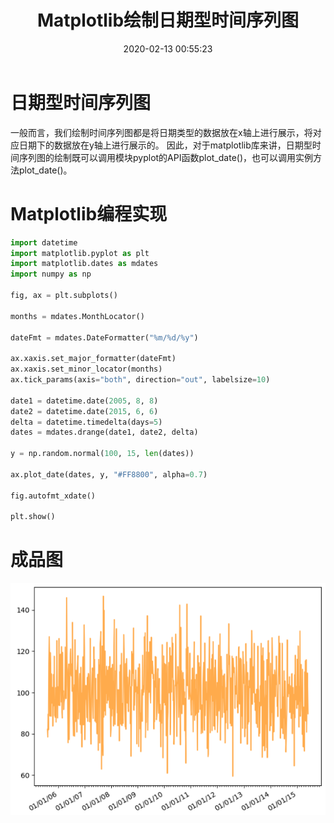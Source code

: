 ﻿---
title: Matplotlib绘制日期型时间序列图
date: 2020-02-13 00:55:23
summary: 本文分享Matplotlib绘制日期型时间序列图的过程。
tags:
- Python
- Matplotlib
categories:
- Python
---

# 日期型时间序列图

一般而言，我们绘制时间序列图都是将日期类型的数据放在x轴上进行展示，将对应日期下的数据放在y轴上进行展示的。
因此，对于matplotlib库来讲，日期型时间序列图的绘制既可以调用模块pyplot的API函数plot_date()，也可以调用实例方法plot_date()。

# Matplotlib编程实现

```python
import datetime
import matplotlib.pyplot as plt
import matplotlib.dates as mdates
import numpy as np

fig, ax = plt.subplots()

months = mdates.MonthLocator()

dateFmt = mdates.DateFormatter("%m/%d/%y")

ax.xaxis.set_major_formatter(dateFmt)
ax.xaxis.set_minor_locator(months)
ax.tick_params(axis="both", direction="out", labelsize=10)

date1 = datetime.date(2005, 8, 8)
date2 = datetime.date(2015, 6, 6)
delta = datetime.timedelta(days=5)
dates = mdates.drange(date1, date2, delta)

y = np.random.normal(100, 15, len(dates))

ax.plot_date(dates, y, "#FF8800", alpha=0.7)

fig.autofmt_xdate()

plt.show()
```

# 成品图

![](../../../images/软件开发/Python/Matplotlib绘制日期型时间序列图/1.png)
